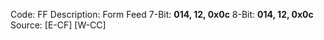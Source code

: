 Code: FF
Description: Form Feed
7-Bit: **014, 12, 0x0c**
8-Bit: **014, 12, 0x0c**
Source: [E-CF] [W-CC]
